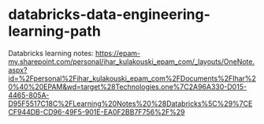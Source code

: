 # databricks-data-engineering-learning-path
Databricks learning notes: https://epam-my.sharepoint.com/personal/ihar_kulakouski_epam_com/_layouts/OneNote.aspx?id=%2Fpersonal%2Fihar_kulakouski_epam_com%2FDocuments%2FIhar%20%40%20EPAM&wd=target%28Technologies.one%7C2A96A330-D015-4465-805A-D95F5517C18C%2FLearning%20Notes%20%28Databricks%5C%29%7CECF944DB-CD96-49F5-901E-EA0F2BB7F756%2F%29
